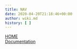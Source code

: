 ```yaml
---
title: NAV
date: 2020-04-20T21:18:46+00:00
author: wiki.md
history: [ ]
---
```

[HOME](.)  
[Documentation](docs/)
